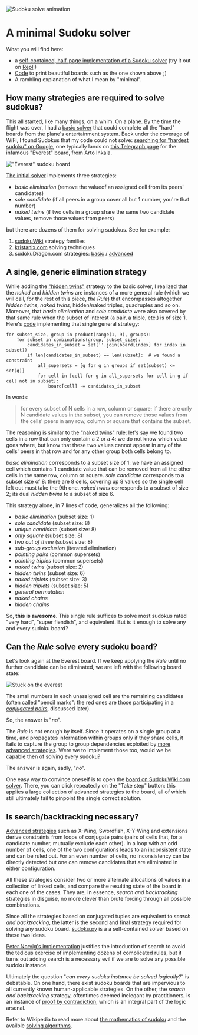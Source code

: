 ![Sudoku solve animation](./images/solve.gif)
# A minimal Sudoku solver

What you will find here:

* a [self-contained, half-page implementation of a Sudoku solver][1] (try it out on [Repl][18]!)
* [Code][2] to print beautiful boards such as the one shown above ;)
* A rambling explanation of what I mean by "minimal".

## How many strategies are required to solve sudokus?

This all started, like many things, on a whim. On a plane. By the time the flight was over, I had a [basic solver][3]
that could complete all the "hard" boards from the plane's entertainment system. Back under the coverage of WiFi, I
found Sudokus that my code could not solve: [searching for "hardest sudoku" on Google][4], one typically lands on
[this Telegraph page][5] for the infamous "Everest" board, from Arto Inkala.

!["Everest" sudoku board](./images/everest.png)

[The initial solver][3] implements three strategies:

* _basic elimination_ (remove the valueof an assigned cell from its peers' candidates)
* _sole candidate_ (if all peers in a group cover all but 1 number, you're that number)
* _naked twins_ (if two cells in a group share the same two candidate values, remove those values from peers)

but there are dozens of them for solving sudokus. See for example:

1. [sudokuWiki][9] strategy families
2. [kristanix.com][8] solving techniques
3. sudokuDragon.com strategies: [basic][6] / [advanced][7]

## A single, generic elimination strategy 

While adding the ["hidden twins"][10] strategy to the basic solver, I realized that the _naked_ and _hidden twins_
are instances of a more general rule (which we will call, for the rest of this piece, _the Rule_) that encompasses
altogether _hidden twins_, _naked twins_, hidden/naked triples, quadruples and so on. Moreover, that _basic
elimination_ and _sole candidate_ were also covered by that same rule when the subset of interest (a pair, a triple,
etc.) is of size 1. Here's [code][11] implementing that single general strategy:

    for subset_size, group in product(range(1, 9), groups):
        for subset in combinations(group, subset_size):
            candidates_in_subset = set(''.join(board[index] for index in subset))
            if len(candidates_in_subset) == len(subset):  # we found a constraint
                all_supersets = [g for g in groups if set(subset) <= set(g)]
                for cell in [cell for g in all_supersets for cell in g if cell not in subset]:
                    board[cell] -= candidates_in_subset

In words:

> for every subset of N cells in a row, column or square; if there are only N candidate values in the subset,
> you can remove those values from the cells' peers in any row, column or square that contains the subset.

The reasoning is similar to the ["naked twins"][10] rule: let's say we found two cells in a row that can only
contain a 2 or a 4: we do not know which value goes where, but know that these two values cannot appear in any
of the cells' peers in that row and for any other group both cells belong to.

_basic elimination_ corresponds to a subset size of 1: we have an assigned cell which contains 1 candidate value that
can be removed from all the other cells in the same row, column or square. _sole candidate_ corresponds to a subset
size of 8: there are 8 cells, covering up 8 values so the single cell left out must take the 9th one. _naked twins_
corresponds to a subset of size 2; its dual _hidden twins_ to a subset of size 6.

This strategy alone, in 7 lines of code, generalizes all the following:

* _basic elimination_ (subset size: 1)
* _sole candidate_ (subset size: 8)
* _unique candidate_ (subset size: 8)
* _only square_ (subset size: 8)
* _two out of three_ (subset size: 8)
* _sub-group exclusion_ (iterated elimination)
* _pointing pairs_ (common supersets)
* _pointing triples_ (common supersets)
* _naked twins_ (subset size: 2)
* _hidden twins_ (subset size: 6)
* _naked triplets_ (subset size: 3)
* _hidden triplets_ (subset size: 5)
* _general permutation_
* _naked chains_
* _hidden chains_

So, **this is awesome**. This single rule suffices to solve most sudokus rated "very hard", "super fiendish", and
equivalent. But is it enough to solve any and every sudoku board?

## Can the _Rule_ solve every sudoku board?

Let's look again at the Everest board. If we keep applying the _Rule_ until no further candidate can be eliminated,
we are left with the following board state:

![Stuck on the everest](./images/everest_marked.png)

The small numbers in each unassigned cell are the remaining candidates (often called "pencil marks": the red ones are
those participating in a [_conjugated pairs_][7], discussed later).

So, the answer is "_no_".

The _Rule_ is not enough by itself. Since it operates on a single group at a time, and propagates information within
groups only if they share cells, it fails to capture the group to group dependencies exploited by [more advanced
strategies][7]. Were we to implement those too, would we be capable then of solving every sudoku?

The answer is again, sadly, "_no_".

One easy way to convince oneself is to open the [board on SudokuWiki.com solver][12]. There, you can click
repeatedly on the "Take step" button: this applies a large collection of advanced strategies to the board, all of
which still ultimately fail to pinpoint the single correct solution.

## Is search/backtracking necessary?

[Advanced strategies][7] such as X-Wing, Swordfish, X-Y-Wing and extensions derive constraints from loops of conjugate
pairs (pairs of cells that, for a candidate number, mutually exclude each other). In a loop with an odd number of
cells, one of the two configurations leads to an inconsistent state and can be ruled out. For an even number of cells,
no inconsistency can be directly detected but one can remove candidates that are eliminated in either configuration.

All these strategies consider two or more alternate allocations of values in a collection of linked cells, and compare
the resulting state of the board in each one of the cases. They are, in essence, _search and backtracking_ strategies
in disguise, no more clever than brute forcing through all possible combinations. 

Since all the strategies based on conjugated tuples are equivalent to _search and backtracking_, the latter is the
second and final strategy required for solving any sudoku board. [sudoku.py][1] is a a self-contained solver based
on these two ideas.

[Peter Norvig's implementation][14] justifies the introduction of search to avoid the tedious exercise of implementing
dozens of complicated rules, but it turns out adding search is a necessary evil if we are to solve any possible sudoku
instance. 

Ultimately the question "_can every sudoku instance be solved logically?_" is debatable. On one hand, there exist
sudoku boards that are impervious to all currently known human-applicable strategies. On the other, the _search and
backtracking_ strategy, oftentimes deemed inelegant by practitioners, is an instance of [proof by contradiction][17],
which is an integral part of the logic arsenal.

Refer to Wikipedia to read more about [the mathematics of sudoku][15] and the availble [solving algorithms][16].

[1]: https://github.com/r1cc4rdo/sudoku/blob/master/sudoku.py  "Self-contained solver"
[2]: https://github.com/r1cc4rdo/sudoku/blob/master/sudoku/board_plot.py "Graphical sudoku plot"
[3]: https://github.com/r1cc4rdo/sudoku/blob/master/sudoku/solver_wo_search.py "Basic solver w/o search"
[4]: http://lmgtfy.com/?q=hardest+sudoku "Search for \"hardest sudoku\" on Google"
[5]: https://www.telegraph.co.uk/news/science/science-news/9359579/Worlds-hardest-sudoku-can-you-crack-it.html "Everest board from Arto Inkala"
[6]: http://www.sudokudragon.com/sudokustrategy.htm "sudokuDragon.com basic strategies"
[7]: http://www.sudokudragon.com/advancedstrategy.htm "sudokuDragon.com advanced strategies"
[8]: https://www.kristanix.com/sudokuepic/sudoku-solving-techniques.php "kristanix.com solving techniques"
[9]: http://www.sudokuwiki.org/Strategy_Families "sudokuWiki strategy families"
[10]: http://www.sudokuwiki.org/Hidden_Candidates "Hidden candidates strategy"
[11]: https://github.com/r1cc4rdo/sudoku/blob/master/sudoku/solver_w_search.py "Solver with single rule and search"
[12]: http://www.sudokuwiki.org/sudoku.htm?bd=800000000003600000070090200050007000000045700000100030001000068008500010090000400 "Everest board in SudokuWiki's solver"
[13]: https://github.com/r1cc4rdo/sudoku/blob/master/sudoku.ipynb "Sudoku solver notebook"
[14]: http://norvig.com/sudoku.html "Peter Norvig's sudoku solver"
[15]: https://en.wikipedia.org/wiki/Mathematics_of_Sudoku "Wikipedia: Mathematics of Sudoku"
[16]: https://en.wikipedia.org/wiki/Sudoku_solving_algorithms "Wikipedia: Sudoku solving algorithms"
[17]: https://en.wikipedia.org/wiki/Proof_by_contradiction "Wikipedia: proof by contradiction"
[18]: https://repl.it/@riccardog/sudoku "Repl.it: r1cc4rdo's Sudoku solver"
